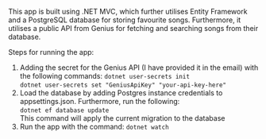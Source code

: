 This app is built using .NET MVC, which further utilises Entity Framework and a PostgreSQL database for storing favourite songs.
Furthermore, it utilises a public API from Genius for fetching and searching songs from their database.

Steps for running the app:

1. Adding the secret for the Genius API (I have provided it in the email) with the following commands:
    `dotnet user-secrets init`<br>
    `dotnet user-secrets set "GeniusApiKey" "your-api-key-here"`
2. Load the database by adding Postgres instance credentials to appsettings.json.
Furthermore, run the following:<br>
`dotnet ef database update`<br>
This command will apply the current migration to the database
3. Run the app with the command: `dotnet watch`

